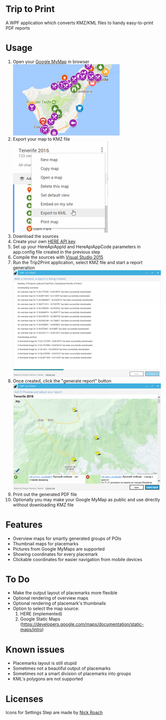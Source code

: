 # Trip to Print
A WPF application which converts KMZ/KML files to handy easy-to-print PDF reports

# Usage
1. Open your [Google MyMap](https://www.google.com/maps/d/) in browser<br/>
![Google MyMap](Documentation/readme-1.png "Google MyMap")
2. Export your map to KMZ file<br/>
![Export to KMZ](Documentation/readme-2.png "Export to KMZ")
3. Download the sources
4. Create your own [HERE API key](https://developer.here.com/plans?create=Evaluation)
5. Set up your HereApiAppId and HereApiAppCode parameters in app.config file created in the previous step
6. Compile the sources with [Visual Studio 2015](https://www.visualstudio.com)
7. Run the Trip2Print application, select KMZ file and start a report generation<br/>
![Report generation in Trip2Print](Documentation/readme-3.png "Report generation in Trip2Print")
8. Once created, click the "generate report" button<br/>
![Generate report](Documentation/readme-4.png "Generate report")
9. Print out the generated PDF file
10. Optionally you may make your Google MyMap as public and use directly without downloading KMZ file

# Features
* Overview maps for smartly generated groups of POIs
* Thumbnail maps for placemarks
* Pictures from Google MyMaps are supported
* Showing coordinates for every placemark
* Clickable coordinates for easier navigation from mobile devices

# To Do
* Make the output layout of placemarks more flexible
* Optional rendering of overview maps
* Optional rendering of placemark's thumbnails
* Option to select the map source:
    1) HERE (implemented)
    2) Google Static Maps (https://developers.google.com/maps/documentation/static-maps/intro)

# Known issues
* Placemarks layout is still stupid
* Sometimes not a beautiful output of placemarks
* Sometimes not a smart division of placemarks into groups
* KML's polygons are not supported

# Licenses

Icons for Settings Step are made by [Nick Roach](https://www.iconfinder.com/iconsets/circle-icons-1)
